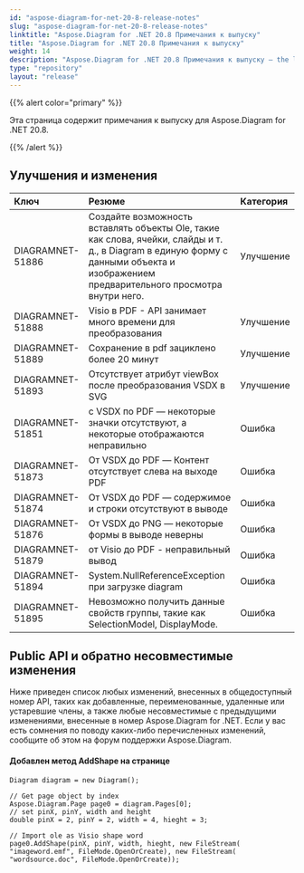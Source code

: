 ```yaml
---
id: "aspose-diagram-for-net-20-8-release-notes"
slug: "aspose-diagram-for-net-20-8-release-notes"
linktitle: "Aspose.Diagram for .NET 20.8 Примечания к выпуску"
title: "Aspose.Diagram for .NET 20.8 Примечания к выпуску"
weight: 14
description: "Aspose.Diagram for .NET 20.8 Примечания к выпуску – the latest updates and fixes."
type: "repository"
layout: "release"
---
```

{{% alert color="primary" %}}

Эта страница содержит примечания к выпуску для Aspose.Diagram for .NET 20.8.

{{% /alert %}}
## **Улучшения и изменения**  ##

|**Ключ**|**Резюме**|**Категория**|
|:- |:- |:- |
|DIAGRAMNET-51886|Создайте возможность вставлять объекты Ole, такие как слова, ячейки, слайды и т. д., в Diagram в единую форму с данными объекта и изображением предварительного просмотра внутри него.|Улучшение|
|DIAGRAMNET-51888|Visio в PDF - API занимает много времени для преобразования|Улучшение|
|DIAGRAMNET-51889|Сохранение в pdf зациклено более 20 минут|Улучшение|
|DIAGRAMNET-51893|Отсутствует атрибут viewBox после преобразования VSDX в SVG|Улучшение|
|DIAGRAMNET-51851|с VSDX по PDF — некоторые значки отсутствуют, а некоторые отображаются неправильно|Ошибка|
|DIAGRAMNET-51873|От VSDX до PDF — Контент отсутствует слева на выходе PDF|Ошибка|
|DIAGRAMNET-51874|От VSDX до PDF — содержимое и строки отсутствуют в выводе|Ошибка|
|DIAGRAMNET-51876|От VSDX до PNG — некоторые формы в выводе неверны|Ошибка|
|DIAGRAMNET-51879|от Visio до PDF - неправильный вывод|Ошибка|
|DIAGRAMNET-51894|System.NullReferenceException при загрузке diagram|Ошибка|
|DIAGRAMNET-51895|Невозможно получить данные свойств группы, такие как SelectionModel, DisplayMode.|Ошибка|

## **Public API и обратно несовместимые изменения**  ##
Ниже приведен список любых изменений, внесенных в общедоступный номер API, таких как добавленные, переименованные, удаленные или устаревшие члены, а также любые несовместимые с предыдущими изменениями, внесенные в номер Aspose.Diagram for .NET. Если у вас есть сомнения по поводу каких-либо перечисленных изменений, сообщите об этом на форум поддержки Aspose.Diagram.

####  Добавлен метод AddShape на странице ####
```
Diagram diagram = new Diagram();

// Get page object by index
Aspose.Diagram.Page page0 = diagram.Pages[0];
// set pinX, pinY, width and height
double pinX = 2, pinY = 2, width = 4, hieght = 3;

// Import ole as Visio shape word
page0.AddShape(pinX, pinY, width, hieght, new FileStream( "imageword.emf", FileMode.OpenOrCreate), new FileStream( "wordsource.doc", FileMode.OpenOrCreate));
```
